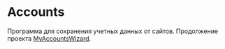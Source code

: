 # Accounts
Программа для сохранения учетных данных от сайтов. Продолжение проекта [MyAccountsWizard](https://github.com/ottomayerpy/MyAccountsWizard).
